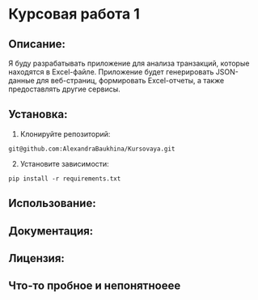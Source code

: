 # Курсовая работа 1

## Описание:

Я буду разрабатывать приложение для анализа транзакций, которые находятся в Excel-файле. Приложение будет генерировать JSON-данные для веб-страниц, формировать Excel-отчеты, а также предоставлять другие сервисы.
## Установка:

1. Клонируйте репозиторий:
```
git@github.com:AlexandraBaukhina/Kursovaya.git
```
2. Установите зависимости:
```
pip install -r requirements.txt
```
## Использование:

## Документация:

## Лицензия:

## Что-то пробное и непонятноеее

